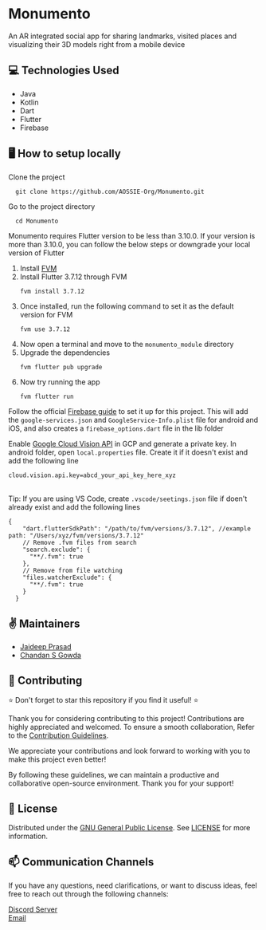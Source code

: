 # Monumento
An AR integrated social app for sharing landmarks, visited places and visualizing their 3D models right from a mobile device


## 💻 Technologies Used
- Java
- Kotlin
- Dart
- Flutter
- Firebase

## 🖥️ How to setup locally
Clone the project

```
  git clone https://github.com/AOSSIE-Org/Monumento.git
```

Go to the project directory

```
  cd Monumento
```
Monumento requires Flutter version to be less than 3.10.0. If your version is more than 3.10.0, you can follow the below steps or downgrade your local version of Flutter

1. Install [FVM](https://fvm.app)
2. Install Flutter 3.7.12 through FVM
    ```
    fvm install 3.7.12
    ```
3. Once installed, run the following command to set it as the default version for FVM
    ```
    fvm use 3.7.12
    ```
4. Now open a terminal and move to the `monumento_module` directory
5. Upgrade the dependencies
    ```
    fvm flutter pub upgrade
    ```
6. Now try running the app
    ```
    fvm flutter run
    ```

Follow the official [Firebase guide](https://firebase.google.com/docs/flutter/setup?platform=android) to set it up for this project. This will add the `google-services.json` and `GoogleService-Info.plist` file for android and iOS, and also creates a `firebase_options.dart` file in the lib folder

Enable [Google Cloud Vision API](https://console.cloud.google.com/marketplace/product/google/vision.googleapis.com) in GCP and generate a private key. In android folder, open `local.properties` file. Create it if it doesn't exist and add the following line
```
cloud.vision.api.key=abcd_your_api_key_here_xyz
```
\
Tip: If you are using VS Code, create `.vscode/seetings.json` file if doen't already exist and add the following lines
```
{
    "dart.flutterSdkPath": "/path/to/fvm/versions/3.7.12", //example path: "/Users/xyz/fvm/versions/3.7.12"
    // Remove .fvm files from search
    "search.exclude": {
      "**/.fvm": true
    },
    // Remove from file watching
    "files.watcherExclude": {
      "**/.fvm": true
    }
  }
  ```

## ✌️ Maintainers

-   [Jaideep Prasad](https://github.com/jddeep)
-   [Chandan S Gowda](https://github.com/chandansgowda)


## 🙌 Contributing
⭐ Don't forget to star this repository if you find it useful! ⭐

Thank you for considering contributing to this project! Contributions are highly appreciated and welcomed. To ensure a smooth collaboration, Refer to the [Contribution Guidelines](https://github.com/AOSSIE-Org/Monumento/blob/master/contributing.md).

We appreciate your contributions and look forward to working with you to make this project even better!

By following these guidelines, we can maintain a productive and collaborative open-source environment. Thank you for your support!


## 📍 License

Distributed under the [GNU General Public License](https://opensource.org/license/gpl-3-0/). See [LICENSE](https://github.com/AOSSIE-Org/Monumento/blob/master/LICENSE) for more information.

## 📫 Communication Channels
If you have any questions, need clarifications, or want to discuss ideas, feel free to reach out through the following channels:

[Discord Server](https://discord.com/invite/6mFZ2S846n)\
[Email](aossie.oss@gmail.com)
